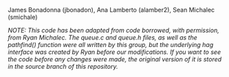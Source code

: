 James Bonadonna (jbonadon), Ana Lamberto (alamber2), Sean Michalec (smichale)

*NOTE: This code has been adapted from code borrowed, with permission, from Ryan Michalec. The queue.c and queue.h files, as well as the pathfind() function were all written by this group, but the underlying hag interface was created by Ryan before our modifications. If you want to see the code before any changes were made, the original version of it is stored in the source branch of this repository.*


